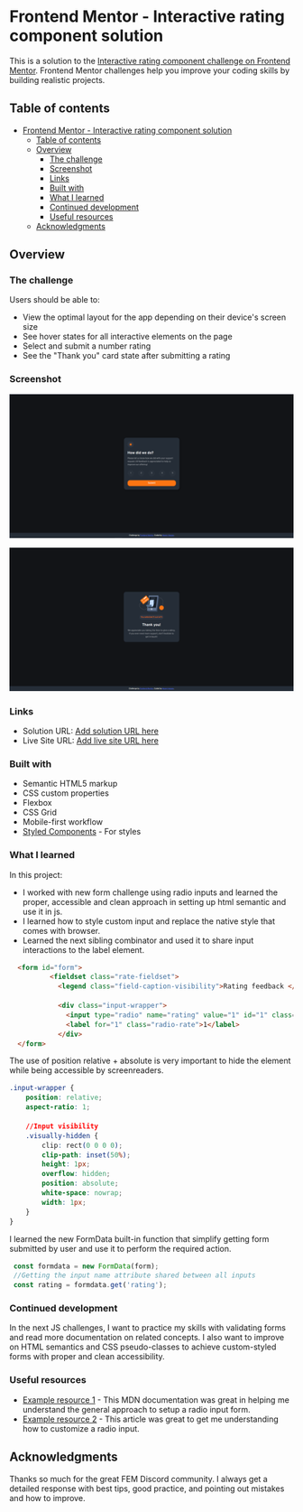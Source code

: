 # Frontend Mentor - Interactive rating component solution

This is a solution to the [Interactive rating component challenge on Frontend Mentor](https://www.frontendmentor.io/challenges/interactive-rating-component-koxpeBUmI). Frontend Mentor challenges help you improve your coding skills by building realistic projects. 

## Table of contents

- [Frontend Mentor - Interactive rating component solution](#frontend-mentor---interactive-rating-component-solution)
  - [Table of contents](#table-of-contents)
  - [Overview](#overview)
    - [The challenge](#the-challenge)
    - [Screenshot](#screenshot)
    - [Links](#links)
    - [Built with](#built-with)
    - [What I learned](#what-i-learned)
    - [Continued development](#continued-development)
    - [Useful resources](#useful-resources)
  - [Acknowledgments](#acknowledgments)

## Overview

### The challenge

Users should be able to:

- View the optimal layout for the app depending on their device's screen size
- See hover states for all interactive elements on the page
- Select and submit a number rating
- See the "Thank you" card state after submitting a rating

### Screenshot

![](./rate-screenshot.PNG)

![](./success-screenshot.PNG)

### Links

- Solution URL: [Add solution URL here](https://your-solution-url.com)
- Live Site URL: [Add live site URL here](https://interactive-rating-component-silk-three.vercel.app/)

### Built with

- Semantic HTML5 markup
- CSS custom properties
- Flexbox
- CSS Grid
- Mobile-first workflow
- [Styled Components](https://sass-lang.com/) - For styles

### What I learned
In this project:

- I worked with new form challenge using radio inputs and learned the proper, accessible and clean approach in setting up html semantic and use it in js.
- I learned how to style custom input and replace the native style that comes with browser.
- Learned the next sibling combinator and used it to share input interactions to the label element.

```html
  <form id="form">
          <fieldset class="rate-fieldset">
            <legend class="field-caption-visibility">Rating feedback </legend>

            <div class="input-wrapper">
              <input type="radio" name="rating" value="1" id="1" class="visually-hidden">
              <label for="1" class="radio-rate">1</label>
            </div>
  </form>
```

The use of position relative + absolute is very important to hide the element while being accessible by screenreaders.
```css
.input-wrapper {
    position: relative;
    aspect-ratio: 1;

    //Input visibility
    .visually-hidden {
        clip: rect(0 0 0 0);
        clip-path: inset(50%);
        height: 1px;
        overflow: hidden;
        position: absolute;
        white-space: nowrap;
        width: 1px;
    }
}
```

I learned the new FormData built-in function that simplify getting form submitted by user and use it to perform the required action.
```js
 const formdata = new FormData(form);
 //Getting the input name attribute shared between all inputs
 const rating = formdata.get('rating');
```

### Continued development
In the next JS challenges, I want to practice my skills with validating forms and read more documentation on related concepts. I also want to improve on HTML semantics and CSS pseudo-classes to achieve custom-styled forms with proper and clean accessibility.

### Useful resources

- [Example resource 1](https://developer.mozilla.org/en-US/docs/Web/HTML/Element/input/radio) - This MDN documentation was great in helping me understand the general approach to setup a radio input form.
- [Example resource 2](https://moderncss.dev/pure-css-custom-styled-radio-buttons/) - This article was great to get me understanding how to customize a radio input.


## Acknowledgments
Thanks so much for the great FEM Discord community. I always get a detailed response with best tips, good practice, and pointing out mistakes and how to improve.